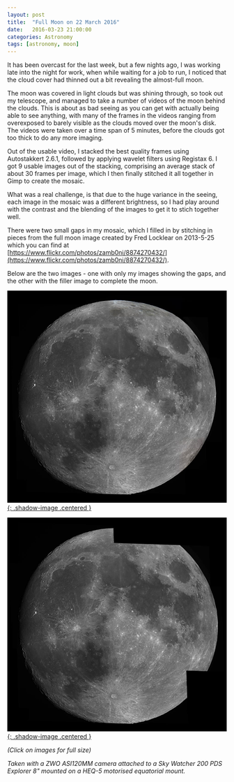 ```yaml
---
layout: post
title:  "Full Moon on 22 March 2016"
date:   2016-03-23 21:00:00
categories: Astronomy
tags: [astronomy, moon]
---
```


It has been overcast for the last week, but a few nights ago, I was working late into the night for work, when while waiting for a job to run, I noticed that the cloud cover had thinned out a bit revealing the almost-full moon.

The moon was covered in light clouds but was shining through, so took out my telescope, and managed to take a number of videos of the moon behind the clouds. This is about as bad seeing as you can get with actually being able to see anything, with many of the frames in the videos ranging from overexposed to barely visible as the clouds moved over the moon's disk. The videos were taken over a time span of 5 minutes, before the clouds got too thick to do any more imaging.

Out of the usable video, I stacked the best quality frames using Autostakkert 2.6.1, followed by applying wavelet filters using Registax 6. I got 9 usable images out of the stacking, comprising an average stack of about 30 frames per image, which I then finally stitched it all together in Gimp to create the mosaic.

What was a real challenge, is that due to the huge variance in the seeing, each image in the mosaic was a different brightness, so I had play around with the contrast and the blending of the images to get it to stich together well.

There were two small gaps in my mosaic, which I filled in by stitching in pieces from the full moon image created by Fred Locklear on 2013-5-25 which you can find at [https://www.flickr.com/photos/zamb0ni/8874270432/](https://www.flickr.com/photos/zamb0ni/8874270432/).
<!--more-->

Below are the two images - one with only my images showing the gaps, and the other with the filler image to complete the moon.

[![Moon - 22 March 2016](/assets/images/blog/astronomy/moon-2016-03-22-1.png){: .shadow-image .centered }](/assets/blog/images/astronomy/moon-2016-03-22-1.png)

[![Moon - 22 March 2016](/assets/images/blog/astronomy/moon-2016-03-22-2.png){: .shadow-image .centered }](/assets/blog/images/astronomy/moon-2016-03-22-2.png)

_(Click on images for full size)_

_Taken with a ZWO ASI120MM camera attached to a Sky Watcher 200 PDS Explorer 8" mounted on a HEQ-5 motorised equatorial mount._
